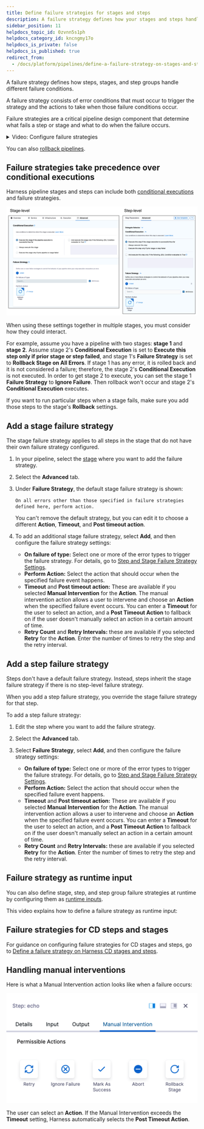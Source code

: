 ```yaml
---
title: Define failure strategies for stages and steps
description: A failure strategy defines how your stages and steps handle different failure conditions.
sidebar_position: 11
helpdocs_topic_id: 0zvnn5s1ph
helpdocs_category_id: kncngmy17o
helpdocs_is_private: false
helpdocs_is_published: true
redirect_from:
  - /docs/platform/pipelines/define-a-failure-strategy-on-stages-and-steps
---
```


A failure strategy defines how steps, stages, and step groups handle different failure conditions.

A failure strategy consists of error conditions that must occur to trigger the strategy and the actions to take when those failure conditions occur.

Failure strategies are a critical pipeline design component that determine what fails a step or stage and what to do when the failure occurs.

<details>
<summary>Video: Configure failure strategies</summary>

<DocVideo src="https://www.youtube.com/watch?v=4KYGllvJ42U" />

</details>

You can also [rollback pipelines](/docs/platform/pipelines/define-a-failure-strategy-for-pipelines).

## Failure strategies take precedence over conditional executions

Harness pipeline stages and steps can include both [conditional executions](../w_pipeline-steps-reference/step-skip-condition-settings.md) and failure strategies.

![](../static/define-a-failure-strategy-on-stages-and-steps-12.png)

When using these settings together in multiple stages, you must consider how they could interact.

For example, assume you have a pipeline with two stages: **stage 1** and **stage 2**. Assume stage 2's **Conditional Execution** is set to **Execute this step only if prior stage or step failed**, and stage 1's **Failure Strategy** is set to **Rollback Stage on All Errors**. If stage 1 has any error, it is rolled back and it is not considered a failure; therefore, the stage 2's **Conditional Execution** is not executed. In order to get stage 2 to execute, you can set the stage 1 **Failure Strategy** to **Ignore Failure**. Then rollback won't occur and stage 2's **Conditional Execution** executes.

If you want to run particular steps when a stage fails, make sure you add those steps to the stage's **Rollback** settings.

## Add a stage failure strategy

The stage failure strategy applies to all steps in the stage that do not have their own failure strategy configured.

1. In your pipeline, select the [stage](/docs/platform/pipelines/add-a-stage) where you want to add the failure strategy.
2. Select the **Advanced** tab.
3. Under **Failure Strategy**, the default stage failure strategy is shown:

   ```
   On all errors other than those specified in failure strategies defined here, perform action.
   ```

   You can't remove the default strategy, but you can edit it to choose a different **Action**, **Timeout**, and **Post timeout action**.

4. To add an additional stage failure strategy, select **Add**, and then configure the failure strategy settings:

   - **On failure of type:** Select one or more of the error types to trigger the failure strategy. For details, go to [Step and Stage Failure Strategy Settings](../w_pipeline-steps-reference/step-failure-strategy-settings.md).
   - **Perform Action:** Select the action that should occur when the specified failure event happens.
   - **Timeout** and **Post timeout action:** These are available if you selected **Manual Intervention** for the **Action**. The manual intervention action allows a user to intervene and choose an **Action** when the specified failure event occurs. You can enter a **Timeout** for the user to select an action, and a **Post Timeout Action** to fallback on if the user doesn't manually select an action in a certain amount of time.
   - **Retry Count** and **Retry Intervals:** these are available if you selected **Retry** for the **Action**. Enter the number of times to retry the step and the retry interval.

## Add a step failure strategy

Steps don't have a default failure strategy. Instead, steps inherit the stage failure strategy if there is no step-level failure strategy.

When you add a step failure strategy, you override the stage failure strategy for that step.

To add a step failure strategy:

1. Edit the step where you want to add the failure strategy.
2. Select the **Advanced** tab.
3. Select **Failure Strategy**, select **Add**, and then configure the failure strategy settings:

   - **On failure of type:** Select one or more of the error types to trigger the failure strategy. For details, go to [Step and Stage Failure Strategy Settings](../w_pipeline-steps-reference/step-failure-strategy-settings.md).
   - **Perform Action:** Select the action that should occur when the specified failure event happens.
   - **Timeout** and **Post timeout action:** These are available if you selected **Manual Intervention** for the **Action**. The manual intervention action allows a user to intervene and choose an **Action** when the specified failure event occurs. You can enter a **Timeout** for the user to select an action, and a **Post Timeout Action** to fallback on if the user doesn't manually select an action in a certain amount of time.
   - **Retry Count** and **Retry Intervals:** these are available if you selected **Retry** for the **Action**. Enter the number of times to retry the step and the retry interval.

## Failure strategy as runtime input

You can also define stage, step, and step group failure strategies at runtime by configuring them as [runtime inputs](/docs/platform/variables-and-expressions/runtime-inputs).

This video explains how to define a failure strategy as runtime input:

<DocVideo src="https://harness-24.wistia.com/medias/bj2kzkgw8a" />

## Failure strategies for CD steps and stages

For guidance on configuring failure strategies for CD stages and steps, go to [Define a failure strategy on Harness CD stages and steps](/docs/continuous-delivery/x-platform-cd-features/executions/step-and-stage-failure-strategy).

## Handling manual interventions

Here is what a Manual Intervention action looks like when a failure occurs:

![](../static/define-a-failure-strategy-on-stages-and-steps-11.png)

The user can select an **Action**. If the Manual Intervention exceeds the **Timeout** setting, Harness automatically selects the **Post Timeout Action**.
